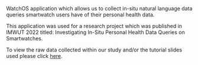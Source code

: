 WatchOS application which allows us to collect in-situ natural language data queries smartwatch users have of their personal health data.

This application was used for a research project which was published in IMWUT 2022 titled: Investigating In-Situ Personal Health Data Queries on Smartwatches.

To view the raw data collected within our study and/or the tutorial slides used please click [here](https://smartwatch-personal-health-data-queries.github.io/).
